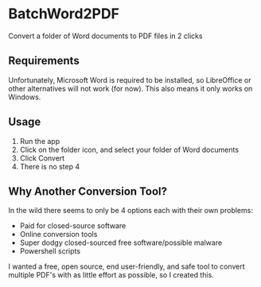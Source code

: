 # BatchWord2PDF

Convert a folder of Word documents to PDF files in 2 clicks

## Requirements

Unfortunately, Microsoft Word is required to be installed, so LibreOffice or other alternatives will not work (for now). This also means it only works on Windows.

## Usage

1. Run the app
2. Click on the folder icon, and select your folder of Word documents
3. Click Convert
4. There is no step 4

## Why Another Conversion Tool?

In the wild there seems to only be 4 options each with their own problems:

* Paid for closed-source software
* Online conversion tools
* Super dodgy closed-sourced free software/possible malware
* Powershell scripts

I wanted a free, open source, end user-friendly, and safe tool to convert multiple PDF's with as little effort as possible, so I created this.
